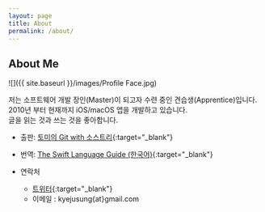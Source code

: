```yaml
---
layout: page
title: About
permalink: /about/
---
```


## About Me

![]({{ site.baseurl }}/images/Profile Face.jpg)

저는 소프트웨어 개발 장인(Master)이 되고자 수련 중인 견습생(Apprentice)입니다.<br/>
2010년 부터 현재까지 iOS/macOS 앱을 개발하고 있습니다.<br/>
글을 읽는 것과 쓰는 것을 좋아합니다.<br/>

- 출판: [토미의 Git with 소스트리](https://jusung.github.io/토미의-Git-책소개/){:target="\_blank"}

- 번역: [The Swift Language Guide (한국어)](https://jusung.gitbook.io/the-swift-language-guide){:target="\_blank"}

- 연락처
	- [트위터](http://twitter.com/kyejusung){:target="\_blank"}
	- 이메일  : kyejusung{at}gmail.com

